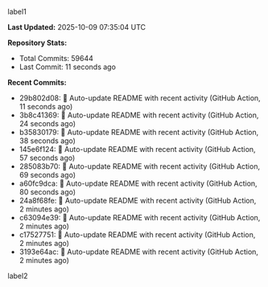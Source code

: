
label1 
<!-- ACTIVITY_START -->
**Last Updated:** 2025-10-09 07:35:04 UTC

**Repository Stats:**
- Total Commits: 59644
- Last Commit: 11 seconds ago

**Recent Commits:**
- 29b802d08: 🤖 Auto-update README with recent activity (GitHub Action, 11 seconds ago)
- 3b8c41369: 🤖 Auto-update README with recent activity (GitHub Action, 24 seconds ago)
- b35830179: 🤖 Auto-update README with recent activity (GitHub Action, 38 seconds ago)
- 145e6f124: 🤖 Auto-update README with recent activity (GitHub Action, 57 seconds ago)
- 285083b70: 🤖 Auto-update README with recent activity (GitHub Action, 69 seconds ago)
- a60fc9dca: 🤖 Auto-update README with recent activity (GitHub Action, 80 seconds ago)
- 24a8f68fe: 🤖 Auto-update README with recent activity (GitHub Action, 2 minutes ago)
- c63094e39: 🤖 Auto-update README with recent activity (GitHub Action, 2 minutes ago)
- c17527751: 🤖 Auto-update README with recent activity (GitHub Action, 2 minutes ago)
- 3193e64ac: 🤖 Auto-update README with recent activity (GitHub Action, 2 minutes ago)
<!-- ACTIVITY_END -->

label2
